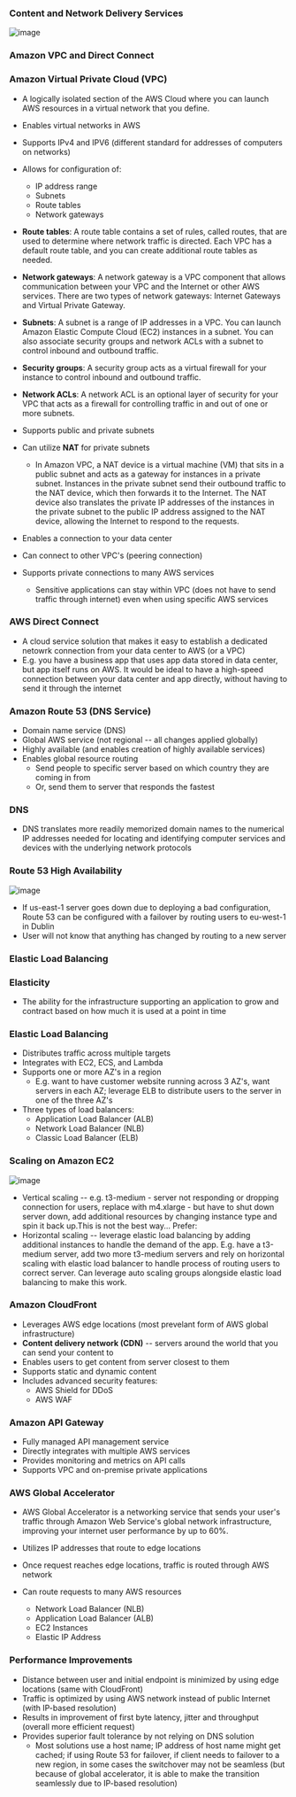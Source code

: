 ### Content and Network Delivery Services

![image](https://user-images.githubusercontent.com/114364831/212402391-a5015ac3-6aad-46dd-9f7a-ea519cdafc9f.png)

### Amazon VPC and Direct Connect

### Amazon Virtual Private Cloud (VPC)

* A logically isolated section of the AWS Cloud where you can launch AWS resources in a virtual network that you define.
* Enables virtual networks in AWS
* Supports IPv4 and IPV6 (different standard for addresses of computers on networks)
* Allows for configuration of:
  * IP address range
  * Subnets
  * Route tables
  * Network gateways

* **Route tables**: A route table contains a set of rules, called routes, that are used to determine where network traffic is directed. Each VPC has a default route table, and you can create additional route tables as needed.

* **Network gateways**: A network gateway is a VPC component that allows communication between your VPC and the Internet or other AWS services. There are two types of network gateways: Internet Gateways and Virtual Private Gateway.

* **Subnets**: A subnet is a range of IP addresses in a VPC. You can launch Amazon Elastic Compute Cloud (EC2) instances in a subnet. You can also associate security groups and network ACLs with a subnet to control inbound and outbound traffic.

* **Security groups**: A security group acts as a virtual firewall for your instance to control inbound and outbound traffic.

* **Network ACLs**: A network ACL is an optional layer of security for your VPC that acts as a firewall for controlling traffic in and out of one or more subnets.

* Supports public and private subnets
* Can utilize **NAT** for private subnets
  * In Amazon VPC, a NAT device is a virtual machine (VM) that sits in a public subnet and acts as a gateway for instances in a private subnet. Instances in the private subnet send their outbound traffic to the NAT device, which then forwards it to the Internet. The NAT device also translates the private IP addresses of the instances in the private subnet to the public IP address assigned to the NAT device, allowing the Internet to respond to the requests.
* Enables a connection to your data center
* Can connect to other VPC's (peering connection)
* Supports private connections to many AWS services
  * Sensitive applications can stay within VPC (does not have to send traffic through internet) even when using specific AWS services

### AWS Direct Connect

* A cloud service solution that makes it easy to establish a dedicated netowrk connection from your data center to AWS (or a VPC)
* E.g. you have a business app that uses app data stored in data center, but app itself runs on AWS. It would be ideal to have a high-speed connection between your data center and app directly, without having to send it through the internet

### Amazon Route 53 (DNS Service)

* Domain name service (DNS)
* Global AWS service (not regional -- all changes applied globally)
* Highly available (and enables creation of highly available services)
* Enables global resource routing
   * Send people to specific server based on which country they are coming in from
   * Or, send them to server that responds the fastest

### DNS

* DNS translates more readily memorized domain names to the numerical IP addresses needed for locating and identifying computer services and devices with the underlying network protocols

### Route 53 High Availability

![image](https://user-images.githubusercontent.com/114364831/212410761-152287ce-8e7f-402a-b9ec-718ba1213136.png)

- If us-east-1 server goes down due to deploying a bad configuration, Route 53 can be configured with a failover by routing users to eu-west-1 in Dublin
- User will not know that anything has changed by routing to a new server

### Elastic Load Balancing

### Elasticity

* The ability for the infrastructure supporting an application to grow and contract based on how much it is used at a point in time

### Elastic Load Balancing

* Distributes traffic across multiple targets
* Integrates with EC2, ECS, and Lambda
* Supports one or more AZ's in a region
  * E.g. want to have customer website running across 3 AZ's, want servers in each AZ; leverage ELB to distribute users to the server in one of the three AZ's
* Three types of load balancers:
  * Application Load Balancer (ALB)
  * Network Load Balancer (NLB)
  * Classic Load Balancer (ELB)

### Scaling on Amazon EC2

![image](https://user-images.githubusercontent.com/114364831/212412886-fed2a618-bd1d-49d6-85d5-ac1554f87500.png)

* Vertical scaling -- e.g. t3-medium - server not responding or dropping connection for users, replace with m4.xlarge - but have to shut down server down, add additional resources by changing instance type and spin it back up.This is not the best way... Prefer:
* Horizontal scaling -- leverage elastic load balancing by adding additional instances to handle the demand of the app. E.g. have a t3-medium server, add two more t3-medium servers and rely on horizontal scaling with elastic load balancer to handle process of routing users to correct server. Can leverage auto scaling groups alongside elastic load balancing to make this work.

### Amazon CloudFront

* Leverages AWS edge locations (most prevelant form of AWS global infrastructure)
* **Content delivery network (CDN)** -- servers around the world that you can send your content to
* Enables users to get content from server closest to them
* Supports static and dynamic content
* Includes advanced security features:
  * AWS Shield for DDoS
  * AWS WAF

### Amazon API Gateway

* Fully managed API management service
* Directly integrates with multiple AWS services
* Provides monitoring and metrics on API calls
* Supports VPC and on-premise private applications

### AWS Global Accelerator

* AWS Global Accelerator is a networking service that sends your user's traffic through Amazon Web Service's global network infrastructure, improving your internet user performance by up to 60%.

* Utilizes IP addresses that route to edge locations
* Once request reaches edge locations, traffic is routed through AWS network
* Can route requests to many AWS resources
  * Network Load Balancer (NLB)
  * Application Load Balancer (ALB)
  * EC2 Instances
  * Elastic IP Address
 
### Performance Improvements 
 
* Distance between user and initial endpoint is minimized by using edge locations (same with CloudFront)
* Traffic is optimized by using AWS network instead of public Internet (with IP-based resolution)
* Results in improvement of first byte latency, jitter and throughput (overall more efficient request)
* Provides superior fault tolerance by not relying on DNS solution
  * Most solutions use a host name; IP address of host name might get cached; if using Route 53 for failover, if client needs to failover to a new region, in some cases the switchover may not be seamless (but because of global accelerator, it is able to make the transition seamlessly due to IP-based resolution)

